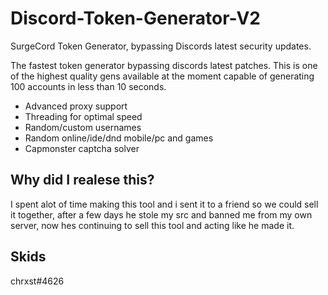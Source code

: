# Discord-Token-Generator-V2
SurgeCord Token Generator, bypassing Discords latest security updates.

The fastest token generator bypassing discords latest patches. This is one of the highest quality gens available at the moment capable of generating 100 accounts in less than 10 seconds.

- Advanced proxy support
- Threading for optimal speed
- Random/custom usernames
- Random online/ide/dnd mobile/pc and games
- Capmonster captcha solver

## Why did I realese this?
I spent alot of time making this tool and i sent it to a friend so we could sell it together, after a few days he stole my src and banned me from my own server, now hes continuing to sell this tool and acting like he made it.

## Skids
chrxst#4626
